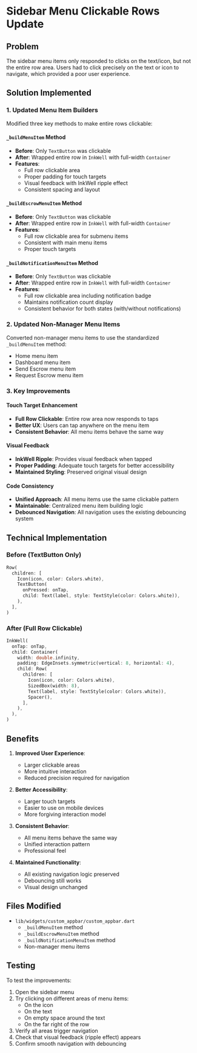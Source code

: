 # Sidebar Menu Clickable Rows Update

## Problem
The sidebar menu items only responded to clicks on the text/icon, but not the entire row area. Users had to click precisely on the text or icon to navigate, which provided a poor user experience.

## Solution Implemented

### 1. Updated Menu Item Builders
Modified three key methods to make entire rows clickable:

#### `_buildMenuItem` Method
- **Before**: Only `TextButton` was clickable
- **After**: Wrapped entire row in `InkWell` with full-width `Container`
- **Features**:
  - Full row clickable area
  - Proper padding for touch targets
  - Visual feedback with InkWell ripple effect
  - Consistent spacing and layout

#### `_buildEscrowMenuItem` Method  
- **Before**: Only `TextButton` was clickable
- **After**: Wrapped entire row in `InkWell` with full-width `Container`
- **Features**:
  - Full row clickable area for submenu items
  - Consistent with main menu items
  - Proper touch targets

#### `_buildNotificationMenuItem` Method
- **Before**: Only `TextButton` was clickable
- **After**: Wrapped entire row in `InkWell` with full-width `Container`
- **Features**:
  - Full row clickable area including notification badge
  - Maintains notification count display
  - Consistent behavior for both states (with/without notifications)

### 2. Updated Non-Manager Menu Items
Converted non-manager menu items to use the standardized `_buildMenuItem` method:
- Home menu item
- Dashboard menu item  
- Send Escrow menu item
- Request Escrow menu item

### 3. Key Improvements

#### Touch Target Enhancement
- **Full Row Clickable**: Entire row area now responds to taps
- **Better UX**: Users can tap anywhere on the menu item
- **Consistent Behavior**: All menu items behave the same way

#### Visual Feedback
- **InkWell Ripple**: Provides visual feedback when tapped
- **Proper Padding**: Adequate touch targets for better accessibility
- **Maintained Styling**: Preserved original visual design

#### Code Consistency
- **Unified Approach**: All menu items use the same clickable pattern
- **Maintainable**: Centralized menu item building logic
- **Debounced Navigation**: All navigation uses the existing debouncing system

## Technical Implementation

### Before (TextButton Only)
```dart
Row(
  children: [
    Icon(icon, color: Colors.white),
    TextButton(
      onPressed: onTap,
      child: Text(label, style: TextStyle(color: Colors.white)),
    ),
  ],
)
```

### After (Full Row Clickable)
```dart
InkWell(
  onTap: onTap,
  child: Container(
    width: double.infinity,
    padding: EdgeInsets.symmetric(vertical: 8, horizontal: 4),
    child: Row(
      children: [
        Icon(icon, color: Colors.white),
        SizedBox(width: 8),
        Text(label, style: TextStyle(color: Colors.white)),
        Spacer(),
      ],
    ),
  ),
)
```

## Benefits

1. **Improved User Experience**: 
   - Larger clickable areas
   - More intuitive interaction
   - Reduced precision required for navigation

2. **Better Accessibility**:
   - Larger touch targets
   - Easier to use on mobile devices
   - More forgiving interaction model

3. **Consistent Behavior**:
   - All menu items behave the same way
   - Unified interaction pattern
   - Professional feel

4. **Maintained Functionality**:
   - All existing navigation logic preserved
   - Debouncing still works
   - Visual design unchanged

## Files Modified
- `lib/widgets/custom_appbar/custom_appbar.dart`
  - `_buildMenuItem` method
  - `_buildEscrowMenuItem` method  
  - `_buildNotificationMenuItem` method
  - Non-manager menu items

## Testing
To test the improvements:
1. Open the sidebar menu
2. Try clicking on different areas of menu items:
   - On the icon
   - On the text
   - On empty space around the text
   - On the far right of the row
3. Verify all areas trigger navigation
4. Check that visual feedback (ripple effect) appears
5. Confirm smooth navigation with debouncing
